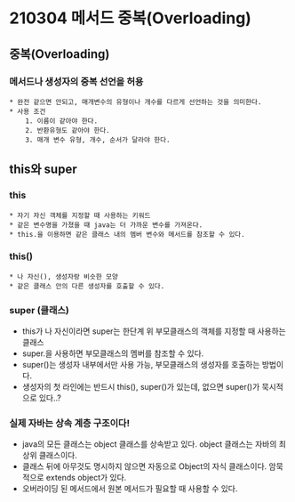 # 210304 메서드 중복(Overloading)

## 중복(Overloading)

### 메서드나 생성자의 중복 선언을 허용
	* 완전 같으면 안되고, 매개변수의 유형이나 개수를 다르게 선언하는 것을 의미한다.
	* 사용 조건
		1. 이름이 같아야 한다.
		2. 반환유형도 같아야 한다.
		3. 매개 변수 유형, 개수, 순서가 달라야 한다.

## this와 super

### this
	* 자기 자신 객체를 지정할 때 사용하는 키워드
	* 같은 변수명을 가졌을 때 java는 더 가까운 변수를 가져온다.
	* this.을 이용하면 같은 클래스 내의 멤버 변수와 메서드를 참조할 수 있다.
### this()
	* 나 자신(), 생성자랑 비슷한 모양
	* 같은 클래스 안의 다른 생성자를 호출할 수 있다.

### super (클래스)
* this가 나 자신이라면 super는 한단계 위 부모클래스의 객체를 지정할 때 사용하는 클래스
* super.을 사용하면 부모클래스의 멤버를 참조할 수 있다.
* super()는 생성자 내부에서만 사용 가능, 부모클래스의 생성자를 호출하는 방법이다.
* 생성자의 첫 라인에는 반드시 this(), super()가 있는데, 없으면 super()가 묵시적으로 있다..?

### 실제 자바는 상속 계층 구조이다!

* java의 모든 클래스는 object 클래스를 상속받고 있다. object 클래스는 자바의 최상위 클래스이다.
* 클래스 뒤에 아무것도 명시하지 않으면 자동으로 Object의 자식 클래스이다. 암묵적으로 extends object가 있다.
* 오버라이딩 된 메서드에서 원본 메서드가 필요할 때 사용할 수 있다.